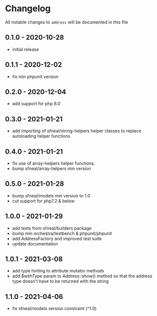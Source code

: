 # Changelog

All notable changes to `address` will be documented in this file

## 0.1.0 - 2020-10-28
- initial release


## 0.1.1 - 2020-12-02
- fix min phpunit version


## 0.2.0 - 2020-12-04
- add support for php 8.0


## 0.3.0 - 2021-01-21
- add importing of sfneal/string-helpers helper classes to replace autoloading helper functions


## 0.4.0 - 2021-01-21
- fix use of array-helpers helper functions. 
- bump sfneal/array-helpers min version 


## 0.5.0 - 2021-01-28
- bump sfneal/models min version to 1.0 
- cut support for php7.2 & below


## 1.0.0 - 2021-01-29
- add tests from sfneal/builders package
- bump min orchestra/testbench & phpunit/phpunit
- add AddressFactory and improved test suite
- update documentation


## 1.0.1 - 2021-03-08
- add type hinting to attribute mutator methods
- add $withType param to Address::show() method so that the address type doesn't have to be returned with the string


## 1.1.0 - 2021-04-06
- fix sfneal/models version constraint (^1.0)
